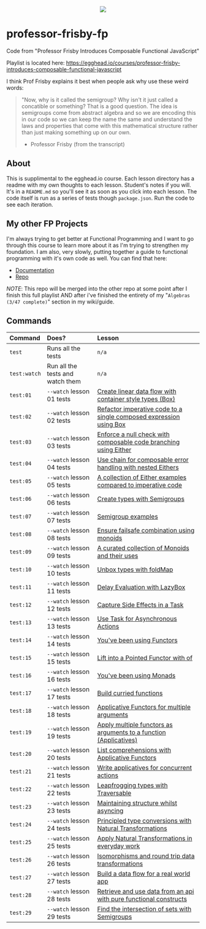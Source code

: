 <p align="center">
  <img src="https://raw.githubusercontent.com/mrpotatoes/professor-frisby-fp/master/assets/fp-professor-frisby.jpg" />
</p>

# professor-frisby-fp
Code from "Professor Frisby Introduces Composable Functional JavaScript"

Playlist is located here: https://egghead.io/courses/professor-frisby-introduces-composable-functional-javascript

I think Prof Frisby explains it best when people ask why use these weird words:

> "Now, why is it called the semigroup? Why isn't it just called a concatible or something?
> That is a good question. The idea is semigroups come from abstract algebra and so we are encoding this in our code so we can keep the name the same and understand the laws and properties that come with this mathematical structure rather than just making something up on our own.
> - Professor Frisby (from the transcript)

## About
This is supplimental to the egghead.io course. Each lesson directory has a readme with my own thoughts to each lesson. Student's notes if you will. It's in a `README.md` so you'll see it as soon as you click into each lesson. The code itself is run as a series of tests though `package.json`. Run the code to see each iteration.

## My other FP Projects
I'm always trying to get better at Functional Programming and I want to go through this course to learn more about it as I'm trying to strengthen my foundation. I am also, very slowly, putting together a guide to functional programming with it's own code as well. You can find that here: 

* [Documentation](https://mrpotatoes.github.io/functional-programming-in-js-reference)
* [Repo](https://github.com/mrpotatoes/functional-programming-in-js-reference)

_*NOTE*_: This repo will be merged into the other repo at some point after I finish this full playlist AND after i've finished the entirety of my "`Algebras (3/47 complete)`" section in my wiki/guide.

## Commands
| Command | Does? | Lesson | 
|:------|:------------|:---|
| `test` | Runs all the tests | `n/a` |
| `test:watch` | Run all the tests and watch them | `n/a` |
| `test:01` | `--watch` lesson 01 tests | [Create linear data flow with container style types (Box)](https://github.com/mrpotatoes/professor-frisby-fp/tree/master/lessons/lesson01) | 
| `test:02` | `--watch` lesson 02 tests | [Refactor imperative code to a single composed expression using Box](https://github.com/mrpotatoes/professor-frisby-fp/tree/master/lessons/lesson02) |
| `test:03` | `--watch` lesson 03 tests | [Enforce a null check with composable code branching using Either](https://github.com/mrpotatoes/professor-frisby-fp/tree/master/lessons/lesson03) |
| `test:04` | `--watch` lesson 04 tests | [Use chain for composable error handling with nested Eithers](https://github.com/mrpotatoes/professor-frisby-fp/tree/master/lessons/lesson04) |
| `test:05` | `--watch` lesson 05 tests | [A collection of Either examples compared to imperative code](https://github.com/mrpotatoes/professor-frisby-fp/tree/master/lessons/lesson05) |
| `test:06` | `--watch` lesson 06 tests | [Create types with Semigroups](https://github.com/mrpotatoes/professor-frisby-fp/tree/master/lessons/lesson06) |
| `test:07` | `--watch` lesson 07 tests | [Semigroup examples](https://github.com/mrpotatoes/professor-frisby-fp/tree/master/lessons/lesson07) |
| `test:08` | `--watch` lesson 08 tests | [Ensure failsafe combination using monoids](https://github.com/mrpotatoes/professor-frisby-fp/tree/master/lessons/lesson08) |
| `test:09` | `--watch` lesson 09 tests | [A curated collection of Monoids and their uses](https://github.com/mrpotatoes/professor-frisby-fp/tree/master/lessons/lesson09) | 
| `test:10` | `--watch` lesson 10 tests | [Unbox types with foldMap](https://github.com/mrpotatoes/professor-frisby-fp/tree/master/lessons/lesson10) | 
| `test:11` | `--watch` lesson 11 tests | [Delay Evaluation with LazyBox](https://github.com/mrpotatoes/professor-frisby-fp/tree/master/lessons/lesson11) | 
| `test:12` | `--watch` lesson 12 tests | [Capture Side Effects in a Task](https://github.com/mrpotatoes/professor-frisby-fp/tree/master/lessons/lesson12) | 
| `test:13` | `--watch` lesson 13 tests | [Use Task for Asynchronous Actions](https://github.com/mrpotatoes/professor-frisby-fp/tree/master/lessons/lesson13) | 
| `test:14` | `--watch` lesson 14 tests | [You've been using Functors](https://github.com/mrpotatoes/professor-frisby-fp/tree/master/lessons/lesson14) | 
| `test:15` | `--watch` lesson 15 tests | [Lift into a Pointed Functor with of](https://github.com/mrpotatoes/professor-frisby-fp/tree/master/lessons/lesson15) | 
| `test:16` | `--watch` lesson 16 tests | [You've been using Monads](https://github.com/mrpotatoes/professor-frisby-fp/tree/master/lessons/lesson16) | 
| `test:17` | `--watch` lesson 17 tests | [Build curried functions](https://github.com/mrpotatoes/professor-frisby-fp/tree/master/lessons/lesson17) | 
| `test:18` | `--watch` lesson 18 tests | [Applicative Functors for multiple arguments](https://github.com/mrpotatoes/professor-frisby-fp/tree/master/lessons/lesson18) | 
| `test:19` | `--watch` lesson 19 tests | [Apply multiple functors as arguments to a function (Applicatives)](https://github.com/mrpotatoes/professor-frisby-fp/tree/master/lessons/lesson19) | 
| `test:20` | `--watch` lesson 20 tests | [List comprehensions with Applicative Functors](https://github.com/mrpotatoes/professor-frisby-fp/tree/master/lessons/lesson20) | 
| `test:21` | `--watch` lesson 21 tests | [Write applicatives for concurrent actions](https://github.com/mrpotatoes/professor-frisby-fp/tree/master/lessons/lesson21) | 
| `test:22` | `--watch` lesson 22 tests | [Leapfrogging types with Traversable](https://github.com/mrpotatoes/professor-frisby-fp/tree/master/lessons/lesson22) | 
| `test:23` | `--watch` lesson 23 tests | [Maintaining structure whilst asyncing](https://github.com/mrpotatoes/professor-frisby-fp/tree/master/lessons/lesson23) | 
| `test:24` | `--watch` lesson 24 tests | [Principled type conversions with Natural Transformations](https://github.com/mrpotatoes/professor-frisby-fp/tree/master/lessons/lesson24) | 
| `test:25` | `--watch` lesson 25 tests | [Apply Natural Transformations in everyday work](https://github.com/mrpotatoes/professor-frisby-fp/tree/master/lessons/lesson25) | 
| `test:26` | `--watch` lesson 26 tests | [Isomorphisms and round trip data transformations](https://github.com/mrpotatoes/professor-frisby-fp/tree/master/lessons/lesson26) | 
| `test:27` | `--watch` lesson 27 tests | [Build a data flow for a real world app](https://github.com/mrpotatoes/professor-frisby-fp/tree/master/lessons/lesson27) | 
| `test:28` | `--watch` lesson 28 tests | [Retrieve and use data from an api with pure functional constructs](https://github.com/mrpotatoes/professor-frisby-fp/tree/master/lessons/lesson28) | 
| `test:29` | `--watch` lesson 29 tests | [Find the intersection of sets with Semigroups](https://github.com/mrpotatoes/professor-frisby-fp/tree/master/lessons/lesson29) | 
